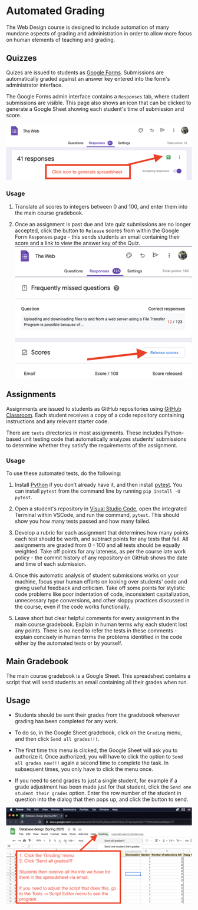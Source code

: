 # Automated Grading

The Web Design course is designed to include automation of many mundane aspects of grading and administration in order to allow more focus on human elements of teaching and grading.

## Quizzes

Quizes are issued to students as [Google Forms](https://forms.google.com). Submissions are automatically graded against an answer key entered into the form's administrator interface.

The Google Forms admin interface contains a `Responses` tab, where student submissions are visible. This page also shows an icon that can be clicked to generate a Google Sheet showing each student's time of submission and score.

![Generate spreadsheet from Google Forms](./images/google_form_generate_spreadsheet.png)

### Usage

1. Translate all scores to integers between 0 and 100, and enter them into the main course gradebook.

1. Once an assignment is past due and late quiz submissions are no longer accepted, click the button to `Release` scores from within the Google Form `Responses` page - this sends students an email containing their score and a link to view the answer key of the Quiz.
   ![Release Scores](./images/google_form_release_scores.png)

## Assignments

Assignments are issued to students as GitHub repositories using [GitHub Classroom](https://classroom.github.com). Each student receives a copy of a code repository containing instructions and any relevant starter code.

There are `tests` directories in most assignments. These includes Python-based unit testing code that automatically analyzes students’ submissions to determine whether they satisfy the requirements of the assignment.

### Usage

To use these automated tests, do the following:

1. Install [Python](https://www.python.org/downloads/) if you don’t already have it, and then install [pytest](https://docs.pytest.org/en/6.2.x/getting-started.html). You can install `pytest` from the command line by running `pip install -U pytest`.

1. Open a student's repository in [Visual Studio Code](https://code.visualstudio.com), open the integrated Terminal within VSCode, and run the command, `pytest`. This should show you how many tests passed and how many failed.

1. Develop a rubric for each assignment that determines how many points each test should be worth, and subtract points for any tests that fail. All assignments are graded from 0 - 100 and all tests should be equally weighted. Take off points for any lateness, as per the course late work policy - the commit history of any repository on GitHub shows the date and time of each submission.

1. Once this automatic analysis of student submissions works on your machine, focus your human efforts on looking over students' code and giving useful feedback and criticism. Take off some points for stylistic code problems like poor indentation of code, inconsistent capitalization, unnecessary type conversions, and other sloppy practices discussed in the course, even if the code works functionally.

1. Leave short but clear helpful comments for every assignment in the main course gradebook. Explain in human terms why each student lost any points. There is no need to refer the tests in these comments - explain concisely in human terms the problems identified in the code either by the automated tests or by yourself.

## Main Gradebook

The main course gradebook is a Google Sheet. This spreadsheet contains a script that will send students an email containing all their grades when run.

## Usage

- Students should be sent their grades from the gradebook whenever grading has been completed for any work.

- To do so, in the Google Sheet gradebook, click on the `Grading` menu, and then click `Send all grades!!!`.

- The first time this menu is clicked, the Google Sheet will ask you to authorize it. Once authorized, you will have to click the option to `Send all grades now!!!` again a second time to complete the task. In subsequent times, you only have to click the menu once.

- If you need to send grades to just a single student, for example if a grade adjustment has been made just for that student, click the `Send one student their grades` option. Enter the row number of the student in question into the dialog that then pops up, and click the button to send.

![Send grades from gradebook](./images/gradebook_send_grades.png)
